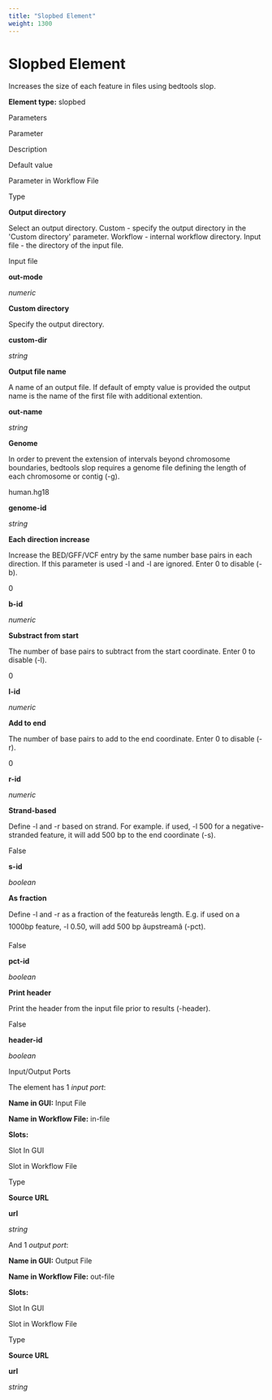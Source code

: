 ```yaml
---
title: "Slopbed Element"
weight: 1300
---
```



# Slopbed Element

Increases the size of each feature in files using bedtools slop.

**Element type:** slopbed

Parameters

Parameter

Description

Default value

Parameter in Workflow File

Type

**Output directory**

Select an output directory. Custom - specify the output directory in the 'Custom directory' parameter. Workflow - internal workflow directory. Input file - the directory of the input file.

Input file

**out-mode**

_numeric_

**Custom directory**

Specify the output directory.



**custom-dir**

_string_

**Output file name**

A name of an output file. If default of empty value is provided the output name is the name of the first file with additional extention.



**out-name**

_string_

**Genome**

In order to prevent the extension of intervals beyond chromosome boundaries, bedtools slop requires a genome file defining the length of each chromosome or contig (-g).

human.hg18

**genome-id**

_string_

**Each direction increase**

Increase the BED/GFF/VCF entry by the same number base pairs in each direction. If this parameter is used -l and -l are ignored. Enter 0 to disable (-b).

0

**b-id**

_numeric_

**Substract from start**

The number of base pairs to subtract from the start coordinate. Enter 0 to disable (-l).

0

**l-id**

_numeric_

**Add to end**

The number of base pairs to add to the end coordinate. Enter 0 to disable (-r).

0

**r-id**

_numeric_

**Strand-based**

Define -l and -r based on strand. For example. if used, -l 500 for a negative-stranded feature, it will add 500 bp to the end coordinate (-s).

False

**s-id**

_boolean_

**As fraction**

Define -l and -r as a fraction of the featureâs length. E.g. if used on a 1000bp feature, -l 0.50, will add 500 bp âupstreamâ (-pct).

False

**pct-id**

_boolean_

**Print header**

Print the header from the input file prior to results (-header).

False

**header-id**

_boolean_

Input/Output Ports

The element has 1 _input port_:

**Name in GUI:** Input File

**Name in Workflow File:** in-file

**Slots:**

Slot In GUI

Slot in Workflow File

Type

**Source URL**

**url**

_string_

And 1 _output port_:

**Name in GUI:** Output File

**Name in Workflow File:** out-file

**Slots:**

Slot In GUI

Slot in Workflow File

Type

**Source URL**

**url**

_string_
